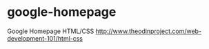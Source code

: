 # google-homepage
Google Homepage HTML/CSS
http://www.theodinproject.com/web-development-101/html-css